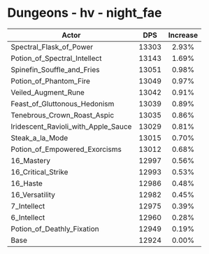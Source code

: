 # Dungeons - hv - night_fae
| Actor | DPS | Increase |
|---|:---:|:---:|
|Spectral_Flask_of_Power|13303|2.93%|
|Potion_of_Spectral_Intellect|13143|1.69%|
|Spinefin_Souffle_and_Fries|13051|0.98%|
|Potion_of_Phantom_Fire|13049|0.97%|
|Veiled_Augment_Rune|13042|0.91%|
|Feast_of_Gluttonous_Hedonism|13039|0.89%|
|Tenebrous_Crown_Roast_Aspic|13035|0.86%|
|Iridescent_Ravioli_with_Apple_Sauce|13029|0.81%|
|Steak_a_la_Mode|13015|0.70%|
|Potion_of_Empowered_Exorcisms|13012|0.68%|
|16_Mastery|12997|0.56%|
|16_Critical_Strike|12993|0.53%|
|16_Haste|12986|0.48%|
|16_Versatility|12982|0.45%|
|7_Intellect|12975|0.39%|
|6_Intellect|12960|0.28%|
|Potion_of_Deathly_Fixation|12949|0.19%|
|Base|12924|0.00%|
